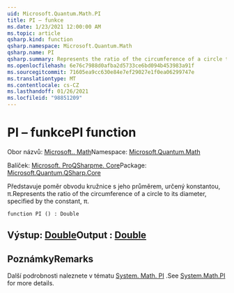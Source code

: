 ```yaml
---
uid: Microsoft.Quantum.Math.PI
title: PI – funkce
ms.date: 1/23/2021 12:00:00 AM
ms.topic: article
qsharp.kind: function
qsharp.namespace: Microsoft.Quantum.Math
qsharp.name: PI
qsharp.summary: Represents the ratio of the circumference of a circle to its diameter, specified by the constant, π.
ms.openlocfilehash: 6e76c7988d0afba2d5733ce6bd094b453983a91f
ms.sourcegitcommit: 71605ea9cc630e84e7ef29027e1f0ea06299747e
ms.translationtype: MT
ms.contentlocale: cs-CZ
ms.lasthandoff: 01/26/2021
ms.locfileid: "98851209"
---
```

# <a name="pi-function"></a><span data-ttu-id="014ff-102">PI – funkce</span><span class="sxs-lookup"><span data-stu-id="014ff-102">PI function</span></span>

<span data-ttu-id="014ff-103">Obor názvů: [Microsoft.. Math](xref:Microsoft.Quantum.Math)</span><span class="sxs-lookup"><span data-stu-id="014ff-103">Namespace: [Microsoft.Quantum.Math](xref:Microsoft.Quantum.Math)</span></span>

<span data-ttu-id="014ff-104">Balíček: [Microsoft. ProQSharpme. Core](https://nuget.org/packages/Microsoft.Quantum.QSharp.Core)</span><span class="sxs-lookup"><span data-stu-id="014ff-104">Package: [Microsoft.Quantum.QSharp.Core](https://nuget.org/packages/Microsoft.Quantum.QSharp.Core)</span></span>


<span data-ttu-id="014ff-105">Představuje poměr obvodu kružnice s jeho průměrem, určený konstantou, π.</span><span class="sxs-lookup"><span data-stu-id="014ff-105">Represents the ratio of the circumference of a circle to its diameter, specified by the constant, π.</span></span>

```qsharp
function PI () : Double
```


## <a name="output--double"></a><span data-ttu-id="014ff-106">Výstup: [Double](xref:microsoft.quantum.lang-ref.double)</span><span class="sxs-lookup"><span data-stu-id="014ff-106">Output : [Double](xref:microsoft.quantum.lang-ref.double)</span></span>



## <a name="remarks"></a><span data-ttu-id="014ff-107">Poznámky</span><span class="sxs-lookup"><span data-stu-id="014ff-107">Remarks</span></span>

<span data-ttu-id="014ff-108">Další podrobnosti naleznete v tématu [System. Math. PI](https://docs.microsoft.com/dotnet/api/system.math.pi) .</span><span class="sxs-lookup"><span data-stu-id="014ff-108">See [System.Math.PI](https://docs.microsoft.com/dotnet/api/system.math.pi) for more details.</span></span>